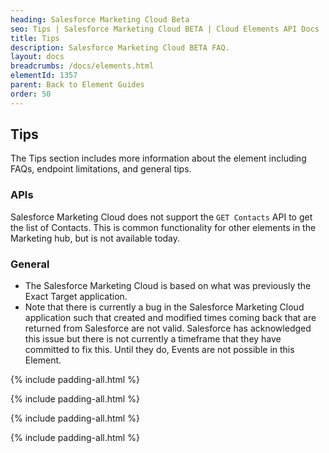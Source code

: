 ```yaml
---
heading: Salesforce Marketing Cloud Beta
seo: Tips | Salesforce Marketing Cloud BETA | Cloud Elements API Docs
title: Tips
description: Salesforce Marketing Cloud BETA FAQ.
layout: docs
breadcrumbs: /docs/elements.html
elementId: 1357
parent: Back to Element Guides
order: 50
---
```


## Tips

The Tips section includes more information about the element including FAQs, endpoint limitations, and general tips.

### APIs

Salesforce Marketing Cloud does not support the `GET Contacts` API to get the list of Contacts.  This is common functionality for other elements in the Marketing hub, but is not available today.

### General
* The Salesforce Marketing Cloud is based on what was previously the Exact Target application.
* Note that there is currently a bug in the Salesforce Marketing Cloud application such that created and modified times coming back that are returned from Salesforce are not valid.  Salesforce has acknowledged this issue but there is not currently a timeframe that they have committed to fix this.   Until they do, Events are not possible in this Element.


{% include padding-all.html %}

{% include padding-all.html %}

{% include padding-all.html %}

{% include padding-all.html %}
